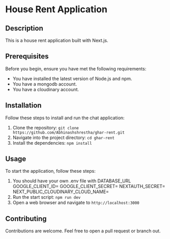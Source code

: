 # House Rent Application

## Description

This is a house rent application built with Next.js.

## Prerequisites

Before you begin, ensure you have met the following requirements:

- You have installed the latest version of Node.js and npm.
- You have a mongodb account.
- You have a cloudinary account.

## Installation

Follow these steps to install and run the chat application:

1. Clone the repository: `git clone https://github.com/Abhinashshrestha/ghar-rent.git`
2. Navigate into the project directory: `cd ghar-rent`
3. Install the dependencies: `npm install`

## Usage

To start the application, follow these steps:

1. You should have your own .env file with
DATABASE_URL
GOOGLE_CLIENT_ID=
GOOGLE_CLIENT_SECRET=
NEXTAUTH_SECRET=
NEXT_PUBLIC_CLOUDINARY_CLOUD_NAME=
2. Run the start script: `npm run dev`
3. Open a web browser and navigate to `http://localhost:3000`

## Contributing

Contributions are welcome. Feel free to open a pull request or branch out.


